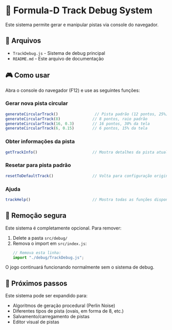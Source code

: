 # 🏁 Formula-D Track Debug System

Este sistema permite gerar e manipular pistas via console do navegador.

## 📁 Arquivos

- `TrackDebug.js` - Sistema de debug principal
- `README.md` - Este arquivo de documentação

## 🎮 Como usar

Abra o console do navegador (F12) e use as seguintes funções:

### Gerar nova pista circular
```javascript
generateCircularTrack()                // Pista padrão (12 pontos, 25%)
generateCircularTrack(8)              // 8 pontos, raio padrão
generateCircularTrack(16, 0.3)        // 16 pontos, 30% da tela
generateCircularTrack(6, 0.15)        // 6 pontos, 15% da tela
```

### Obter informações da pista
```javascript
getTrackInfo()                        // Mostra detalhes da pista atual
```

### Resetar para pista padrão
```javascript
resetToDefaultTrack()                 // Volta para configuração original
```

### Ajuda
```javascript
trackHelp()                           // Mostra todas as funções disponíveis
```

## 🔧 Remoção segura

Este sistema é completamente opcional. Para remover:

1. Delete a pasta `src/debug/`
2. Remova o import em `src/index.js`:
   ```javascript
   // Remova esta linha:
   import "./debug/TrackDebug.js";
   ```

O jogo continuará funcionando normalmente sem o sistema de debug.

## 🚀 Próximos passos

Este sistema pode ser expandido para:
- Algoritmos de geração procedural (Perlin Noise)
- Diferentes tipos de pista (ovais, em forma de 8, etc.)
- Salvamento/carregamento de pistas
- Editor visual de pistas 